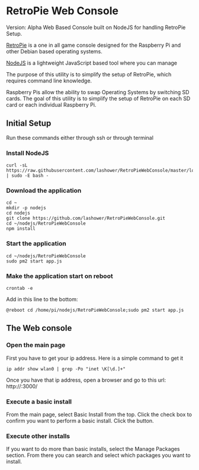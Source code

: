 # RetroPie Web Console
Version: Alpha
Web Based Console built on NodeJS for handling RetroPie Setup.

[RetroPie](https://retropie.org.uk/) is a one in all game console designed for the Raspberry Pi and other Debian based operating systems.

[NodeJS](https://nodejs.org/en/) is a lightweight JavaScript based tool where you can manage 

The purpose of this utility is to simplify the setup of RetroPie, which requires command line knowledge.

Raspberry Pis allow the ability to swap Operating Systems by switching SD cards. The goal of this utility is to simplify the setup of RetroPie on each SD card or each individual Raspberry Pi.

## Initial Setup

Run these commands either through ssh or through terminal
### Install NodeJS
```
curl -sL https://raw.githubusercontent.com/lashower/RetroPieWebConsole/master/loadNode.sh | sudo -E bash -
```

### Download the application
```
cd ~
mkdir -p nodejs
cd nodejs
git clone https://github.com/lashower/RetroPieWebConsole.git
cd ~/nodejs/RetroPieWebConsole
npm install
```

### Start the application
```
cd ~/nodejs/RetroPieWebConsole
sudo pm2 start app.js 
```

### Make the application start on reboot
```
crontab -e
```
Add in this line to the bottom:
```
@reboot cd /home/pi/nodejs/RetroPieWebConsole;sudo pm2 start app.js
```

## The Web console
### Open the main page
First you have to get your ip address. Here is a simple command to get it
```
ip addr show wlan0 | grep -Po "inet \K[\d.]+"
```
Once you have that ip address, open a browser and go to this url:
http://<ipaddress>:3000/

### Execute a basic install
From the main page, select Basic Install from the top.
Click the check box to confirm you want to perform a basic install.
Click the button.

### Execute other installs
If you want to do more than basic installs, select the Manage Packages section.
From there you can search and select which packages you want to install.
